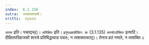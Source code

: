 ```yaml
---
index:  6.2.156
sutra:  अच्कावशक्तौ।
vritti:  nyasa
---
```


`अपचः` इति। पचाद्यच्()। `अविक्षिपः` इति। `इगुपधज्ञाप्रीकिरः कः` (3.1.135) `अपचोऽदीक्षितः` इत्यादि। दीक्षितपरिव्राजकौ शास्त्रे प्रतिषिद्धत्वान्न पचतः; न त्वशक्तत्वात्()। तेनात्र व्रतं गम्पते, न त्वशक्तिः॥
